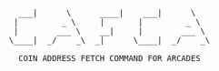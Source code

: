 <pre>
   ___|      \      ____|    ___|      \    
  |         _ \     |       |         _ \   
  |        ___ \    __|     |        ___ \  
 \____|  _/    _\  _|      \____|  _/    _\ 
                                            
   COIN ADDRESS FETCH COMMAND FOR ARCADES
____________________________________________
</pre>
